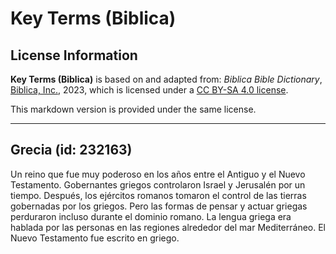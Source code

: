 # Key Terms (Biblica)

## License Information

**Key Terms (Biblica)** is based on and adapted from: _Biblica Bible Dictionary_, [Biblica, Inc.](https://www.biblica.com/), 2023, which is licensed under a [CC BY-SA 4.0 license](https://creativecommons.org/licenses/by-sa/4.0/legalcode.en).

This markdown version is provided under the same license.



--------------------------------

## Grecia (id: 232163)

Un reino que fue muy poderoso en los años entre el Antiguo y el Nuevo Testamento. Gobernantes griegos controlaron Israel y Jerusalén por un tiempo. Después, los ejércitos romanos tomaron el control de las tierras gobernadas por los griegos. Pero las formas de pensar y actuar griegas perduraron incluso durante el dominio romano. La lengua griega era hablada por las personas en las regiones alrededor del mar Mediterráneo. El Nuevo Testamento fue escrito en griego.


